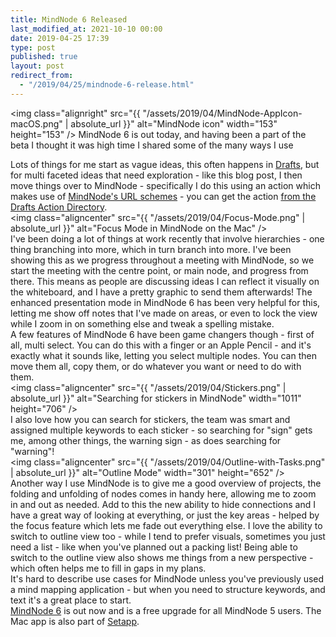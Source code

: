 ```yaml
---
title: MindNode 6 Released
last_modified_at: 2021-10-10 00:00
date: 2019-04-25 17:39
type: post
published: true
layout: post
redirect_from:
  - "/2019/04/25/mindnode-6-release.html"
---
```

<img class="alignright" src="{{ "/assets/2019/04/MindNode-AppIcon-macOS.png" | absolute_url }}" alt="MindNode icon" width="153" height="153" /> MindNode 6 is out today, and having been a part of the beta I thought it was high time I shared some of the many ways I use  

<!--more-->

Lots of things for me start as vague ideas, this often happens in <a href="https://rosemaryorchard.com/blog/how-i-use-drafts-on-iphone-macos-and-apple-watch/">Drafts</a>, but for multi faceted ideas that need exploration - like this blog post, I then move things over to MindNode - specifically I do this using an action which makes use of <a href="https://mindnode.com/support/userguides/ios/automation">MindNode's URL schemes</a> - you can get the action <a href="https://actions.getdrafts.com/a/1WJ">from the Drafts Action Directory</a>.  
<img class="aligncenter" src="{{ "/assets/2019/04/Focus-Mode.png" | absolute_url }}" alt="Focus Mode in MindNode on the Mac" />  
I've been doing a lot of things at work recently that involve hierarchies - one thing branching into more, which in turn branch into more. I've been showing this as we progress throughout a meeting with MindNode, so we start the meeting with the centre point, or main node, and progress from there. This means as people are discussing ideas I can reflect it visually on the whiteboard, and I have a pretty graphic to send them afterwards! The enhanced presentation mode in MindNode 6 has been very helpful for this, letting me show off notes that I've made on areas, or even to lock the view while I zoom in on something else and tweak a spelling mistake.  
A few features of MindNode 6 have been game changers though - first of all, multi select. You can do this with a finger or an Apple Pencil - and it's exactly what it sounds like, letting you select multiple nodes. You can then move them all, copy them, or do whatever you want or need to do with them.  
<img class="aligncenter" src="{{ "/assets/2019/04/Stickers.png" | absolute_url }}" alt="Searching for stickers in MindNode" width="1011" height="706" />  
I also love how you can search for stickers, the team was smart and assigned multiple keywords to each sticker - so searching for "sign" gets me, among other things, the warning sign - as does searching for "warning"!  
<img class="aligncenter" src="{{ "/assets/2019/04/Outline-with-Tasks.png" | absolute_url }}" alt="Outline Mode" width="301" height="652" />  
Another way I use MindNode is to give me a good overview of projects, the folding and unfolding of nodes comes in handy here, allowing me to zoom in and out as needed. Add to this the new ability to hide connections and I have a great way of looking at everything, or just the key areas - helped by the focus feature which lets me fade out everything else. I love the ability to switch to outline view too - while I tend to prefer visuals, sometimes you just need a list - like when you've planned out a packing list! Being able to switch to the outline view also shows me things from a new perspective - which often helps me to fill in gaps in my plans.  
It's hard to describe use cases for MindNode unless you've previously used a mind mapping application - but when you need to structure keywords, and text it's a great place to start.  
<a href="https://mindnode.com/news/2019-04-24-mindnode-6-has-arrived">MindNode 6</a> is out now and is a free upgrade for all MindNode 5 users. The Mac app is also part of <a href="https://go.setapp.com/invite/rosemaryjayneorchard">Setapp</a>.  
